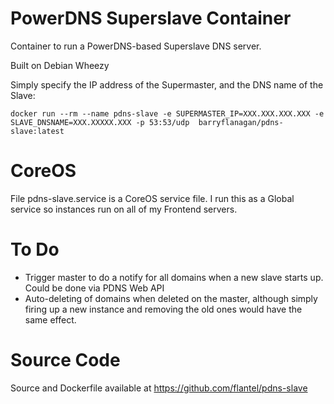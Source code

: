 # PowerDNS Superslave Container

Container to run a PowerDNS-based Superslave DNS server.

Built on Debian Wheezy

Simply specify the IP address of the Supermaster, and the DNS name of the Slave:

```
docker run --rm --name pdns-slave -e SUPERMASTER_IP=XXX.XXX.XXX.XXX -e SLAVE_DNSNAME=XXX.XXXXX.XXX -p 53:53/udp  barryflanagan/pdns-slave:latest
```

# CoreOS
File pdns-slave.service is a CoreOS service file. I run this as a Global service so instances run on all of my Frontend servers.

# To Do
* Trigger master to do a notify for all domains when a new slave starts up. Could be done via PDNS Web API
* Auto-deleting of domains when deleted on the master, although simply firing up a new instance and removing the old ones would have the same effect.

# Source Code
Source and Dockerfile available at https://github.com/flantel/pdns-slave 


